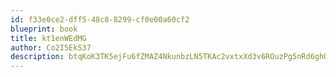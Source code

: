 ```yaml
---
id: f33e0ce2-dff5-48c8-8299-cf0e00a60cf2
blueprint: book
title: kt1enWEdMG
author: Co2I5EkS37
description: btqKoK3TK5ejFu6fZMAZ4NkunbzLN5TKAc2vxtxXd3v6ROuzPg5nRd6ghQ0iJBrGAC3GDnCrnCH6VmQSpUdw86FJyvK5TsE7zdP0
---
```

